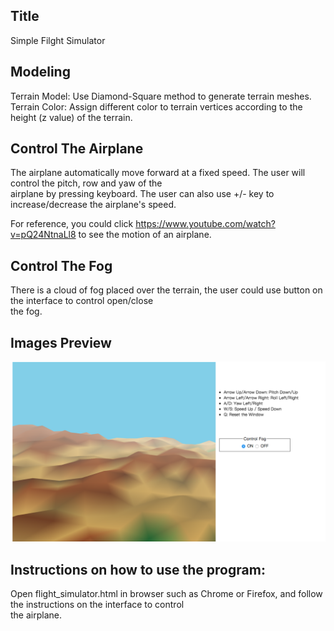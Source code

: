 
## Title
Simple Filght Simulator

## Modeling
Terrain Model: Use Diamond-Square method to generate terrain meshes. </br>
Terrain Color: Assign different color to terrain vertices according to the height (z value) of the terrain. </br>

## Control The Airplane
The airplane automatically move forward at a fixed speed. The user will control the pitch, row and yaw of the </br>
airplane by pressing keyboard. The user can also use +/- key to increase/decrease the airplane's speed.</br>

For reference, you could click https://www.youtube.com/watch?v=pQ24NtnaLl8 to see the motion of an airplane.</br>

## Control The Fog
There is a cloud of fog placed over the terrain, the user could use button on the interface to control open/close </br>
the fog.</br>

## Images Preview
![](image/flight_simulator.png)
      
## Instructions on how to use the program:
Open flight_simulator.html in browser such as Chrome or Firefox, and follow the instructions on the interface to control </br>
the airplane. </br>


